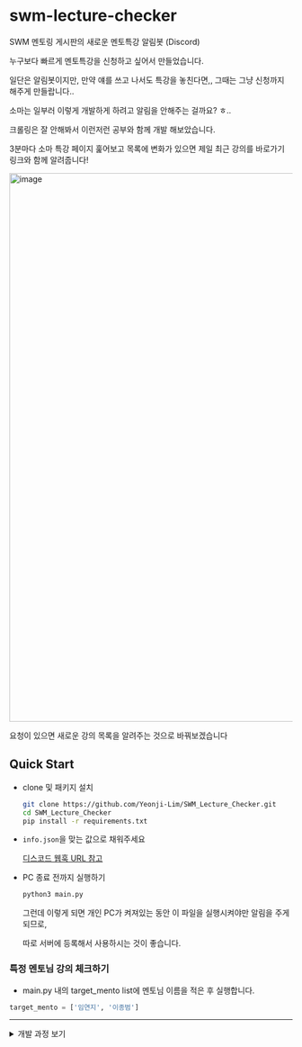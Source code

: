 # swm-lecture-checker

SWM 멘토링 게시판의 새로운 멘토특강 알림봇 (Discord)

누구보다 빠르게 멘토특강을 신청하고 싶어서 만들었습니다.

일단은 알림봇이지만, 만약 얘를 쓰고 나서도 특강을 놓친다면,, 그때는 그냥 신청까지 해주게 만들랍니다..

소마는 일부러 이렇게 개발하게 하려고 알림을 안해주는 걸까요? ㅎ..

크롤링은 잘 안해봐서 이런저런 공부와 함께 개발 해보았습니다.

3분마다 소마 특강 페이지 훑어보고 목록에 변화가 있으면 제일 최근 강의를 바로가기 링크와 함께 알려줍니다!

<img width="975" alt="image" src="https://user-images.githubusercontent.com/57888020/231365627-9bcc5768-47b0-40cd-b845-80cd3effa426.png">

요청이 있으면 새로운 강의 목록을 알려주는 것으로 바꿔보겠습니다

## Quick Start

- clone 및 패키지 설치
    ```sh
    git clone https://github.com/Yeonji-Lim/SWM_Lecture_Checker.git
    cd SWM_Lecture_Checker
    pip install -r requirements.txt
    ```

- `info.json`을 맞는 값으로 채워주세요

    [디스코드 웹훅 URL 참고](https://support.discord.com/hc/ko/articles/228383668-%EC%9B%B9%ED%9B%85%EC%9D%84-%EC%86%8C%EA%B0%9C%ED%95%A9%EB%8B%88%EB%8B%A4)

- PC 종료 전까지 실행하기
    ```sh
    python3 main.py
    ```

    그런데 이렇게 되면 개인 PC가 켜져있는 동안 이 파일을 실행시켜야만 알림을 주게 되므로, 

    따로 서버에 등록해서 사용하시는 것이 좋습니다.

### 특정 멘토님 강의 체크하기

- main.py 내의 target_mento list에 멘토님 이름을 적은 후 실행합니다.
```python
target_mento = ['임연지', '이종범']
```

---
<details>
<summary>개발 과정 보기</summary>

### 로그인 분석하기

이 부분은 공부의 차원에서 적습니다.

먼저 멘토링 게시판은 연수생이 로그인을 해야 볼 수 있으므로, 파이썬으로 로그인을 해주어야 합니다.

그러기 위해서는 SWM에서는 로그인을 어떻게 수행하는지 이해해야 합니다.

먼저 개발자도구 요소 탭에서 로그인 박스 부분이 어떻게 되어있는지 파악합니다.
![](https://i.imgur.com/g6KZm1U.png)

폼 안에 `input`으로 `loginFlag`, `menuNo`, `csrfToken`, `username`, `password` 등이 있는 것을 확인할 수 있어요

![](https://i.imgur.com/05OjUmq.png)

로그인 창에서 아이디 비번을 입력해놓고, 

개발자도구의 네트워크 탭에서 🚫 눌러서 기록을 없애 줍니다.

로그인이 성공하고 나면 페이지 리다이렉션이 있기 때문에 로그가 초기화되지 않도록 `로그 보존`을 체크해줍니다.

그리고 나서 로그인을 해줍니다.

그렇게 했을 때 로그를 보면 toLogin.do, login.do로 차례로 요청을 보내는 것을 볼 수 있어요

toLogin.do의 페이로드

```
loginFlag:
menuNo: 200025
csrfToken: 토큰 값
username: 계정
password: 비번
id: on
```

login.do의 페이로드

```
password: 암호화된 비번
username: 계정
```

크롤링으로 접근할 때도 차례로 저 값들로 요청을 해야한다는 것입니다..!

결론적으로 다음과 같이 로그인 접근을 할 수 있습니다.

```python
with requests.Session() as s:

    json_data = json.load(open('info.json', 'r'))
    LOGIN_INFO = json_data['LOGIN_INFO']

    login_res = s.get('https://www.swmaestro.org/sw/member/user/forLogin.do?menuNo=200025')
    soup = bs(login_res.text, 'html.parser')
    csrf = soup.find('input', {'name': 'csrfToken'})
    print('CSRF : ', csrf['value'])

    LOGIN_INFO = {**LOGIN_INFO, **{'csrfToken': csrf['value']}}
    login_res = s.post('https://www.swmaestro.org/sw/member/user/toLogin.do', data=LOGIN_INFO)
    soup = bs(login_res.text, 'html.parser')
    password = soup.find('input', {'name': 'password'})
    print('암호화 된 비밀번호 : ', password['value'])

    LOGIN_INFO = {
        'password' : password['value'],
        'username' : LOGIN_INFO['username']
    }
    login_res = s.post('https://www.swmaestro.org/sw/login.do', data=LOGIN_INFO)
    print('로그인 요청 결과 : ', login_res.status_code)
```

### Discord 알림봇 생성 및 연동

[이 페이지](https://coffee4m.com/%EB%94%94%EC%8A%A4%EC%BD%94%EB%93%9C-%EB%A9%94%EC%8B%A0%EC%A0%80-%EC%95%8C%EB%A6%BC-%EB%B4%87/)를 참고하였습니다.

</details>
